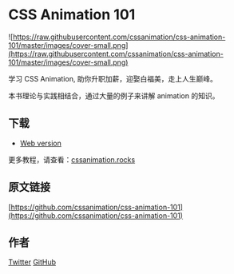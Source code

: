 # CSS Animation 101 

![https://raw.githubusercontent.com/cssanimation/css-animation-101/master/images/cover-small.png](https://raw.githubusercontent.com/cssanimation/css-animation-101/master/images/cover-small.png)

学习 CSS Animation, 助你升职加薪，迎娶白福美，走上人生巅峰。

本书理论与实践相结合，通过大量的例子来讲解 animation 的知识。

## 下载

* [Web version](https://cssanimation.rocks/css-animation-101/)

更多教程，请查看：[cssanimation.rocks](https://cssanimation.rocks)

## 原文链接

[https://github.com/cssanimation/css-animation-101](https://github.com/cssanimation/css-animation-101)

## 作者

[Twitter](https://twitter.com/cssanimation)
[GitHub](https://github.com/cssanimation)
